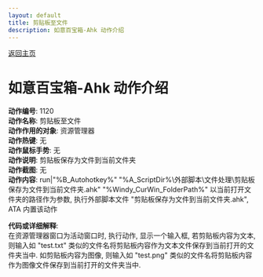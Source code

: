 ```yaml
---
layout: default
title: 剪贴板至文件
description: 如意百宝箱-Ahk 动作介绍
---
```

<link rel="stylesheet" href="../Actions/css/atom-one-light.min.css">
<script src="../Actions/js/highlight.min.js"></script>
<script>hljs.highlightAll();</script>

[返回主页](../index.md)

# [](#header-2) 如意百宝箱-Ahk 动作介绍

**动作编号**: 1120  
**动作名称**: 剪贴板至文件  
**动作作用的对象**: 资源管理器  
**动作热键**: 无  
**动作鼠标手势**: 无  
**动作说明**: 剪贴板保存为文件到当前文件夹  
**动作截图**: 无  
**动作内容**: run|"%B_Autohotkey%" "%A_ScriptDir%\外部脚本\文件处理\剪贴板保存为文件到当前文件夹.ahk" "%Windy_CurWin_FolderPath%"
以当前打开文件夹的路径作为参数, 执行外部脚本文件 "剪贴板保存为文件到当前文件夹.ahk", ATA 内置该动作  

**代码或详细解释**:    
在资源管理器窗口为活动窗口时, 执行动作, 显示一个输入框, 若剪贴板内容为文本, 则输入如 "test.txt" 类似的文件名将剪贴板内容作为文本文件保存到当前打开的文件夹当中. 如剪贴板内容为图像, 则输入如 "test.png" 类似的文件名将剪贴板内容作为图像文件保存到当前打开的文件夹当中.    